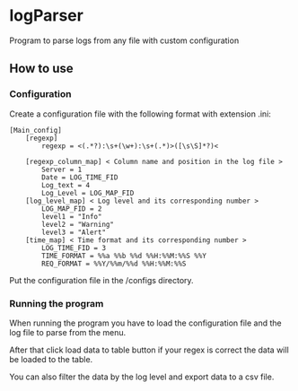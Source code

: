 # logParser
Program to parse logs from any file with custom configuration
## How to use

### Configuration

Create a configuration file with the following format with extension .ini:

```
[Main_config]
	[regexp]
		regexp = <(.*?):\s+(\w+):\s+(.*)>([\s\S]*?)<

	[regexp_column_map] < Column name and position in the log file >
		Server = 1
		Date = LOG_TIME_FID
		Log_text = 4
		Log_Level = LOG_MAP_FID
	[log_level_map] < Log level and its corresponding number >
		LOG_MAP_FID = 2
		level1 = "Info"
		level2 = "Warning"
		level3 = "Alert"
	[time_map] < Time format and its corresponding number >
		LOG_TIME_FID = 3
		TIME_FORMAT = %%a %%b %%d %%H:%%M:%%S %%Y
		REQ_FORMAT = %%Y/%%m/%%d %%H:%%M:%%S
```

Put the configuration file in the /configs directory.

### Running the program

When running the program you have to load the configuration file and the log file to parse from the
menu.

After that click load data to table button if your regex is correct the data will be loaded to the table.

You can also filter the data by the log level and export data to a csv file.





